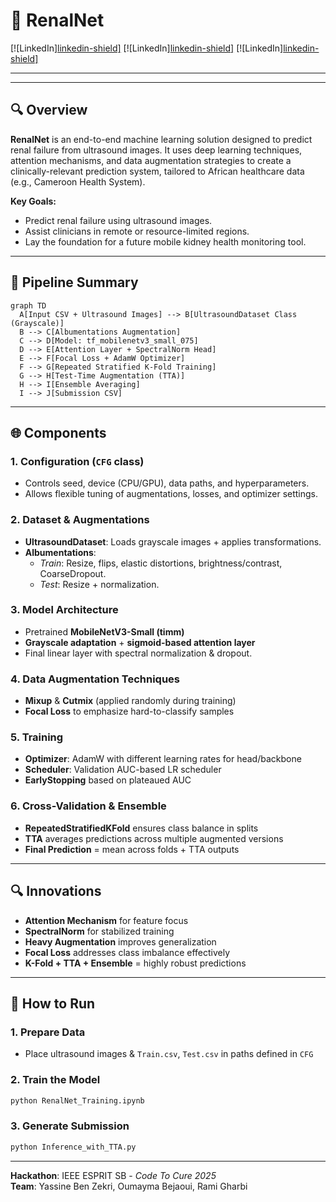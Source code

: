 # 🧪 RenalNet
[![LinkedIn\][linkedin-shield\]](https://www.linkedin.com/in/yassine-ben-zekri-72aa6b199/) [![LinkedIn\][linkedin-shield\]](https://www.linkedin.com/in/oumayma-bejaoui-8a6398235/) [![LinkedIn\][linkedin-shield\]](https://www.linkedin.com/in/rami-gharbi)

---

---

## 🔍 Overview

**RenalNet** is an end-to-end machine learning solution designed to predict renal failure from ultrasound images. It uses deep learning techniques, attention mechanisms, and data augmentation strategies to create a clinically-relevant prediction system, tailored to African healthcare data (e.g., Cameroon Health System).

**Key Goals:**

- Predict renal failure using ultrasound images.
- Assist clinicians in remote or resource-limited regions.
- Lay the foundation for a future mobile kidney health monitoring tool.

---

## 🔄 Pipeline Summary

```mermaid
graph TD
  A[Input CSV + Ultrasound Images] --> B[UltrasoundDataset Class (Grayscale)]
  B --> C[Albumentations Augmentation]
  C --> D[Model: tf_mobilenetv3_small_075]
  D --> E[Attention Layer + SpectralNorm Head]
  E --> F[Focal Loss + AdamW Optimizer]
  F --> G[Repeated Stratified K-Fold Training]
  G --> H[Test-Time Augmentation (TTA)]
  H --> I[Ensemble Averaging]
  I --> J[Submission CSV]
```

---

## 🌐 Components

### 1. Configuration (`CFG` class)

- Controls seed, device (CPU/GPU), data paths, and hyperparameters.
- Allows flexible tuning of augmentations, losses, and optimizer settings.

### 2. Dataset & Augmentations

- **UltrasoundDataset**: Loads grayscale images + applies transformations.
- **Albumentations**:
  - *Train*: Resize, flips, elastic distortions, brightness/contrast, CoarseDropout.
  - *Test*: Resize + normalization.

### 3. Model Architecture

- Pretrained **MobileNetV3-Small (timm)**
- **Grayscale adaptation** + **sigmoid-based attention layer**
- Final linear layer with spectral normalization & dropout.

### 4. Data Augmentation Techniques

- **Mixup** & **Cutmix** (applied randomly during training)
- **Focal Loss** to emphasize hard-to-classify samples

### 5. Training

- **Optimizer**: AdamW with different learning rates for head/backbone
- **Scheduler**: Validation AUC-based LR scheduler
- **EarlyStopping** based on plateaued AUC

### 6. Cross-Validation & Ensemble

- **RepeatedStratifiedKFold** ensures class balance in splits
- **TTA** averages predictions across multiple augmented versions
- **Final Prediction** = mean across folds + TTA outputs

---

## 🔍 Innovations

- **Attention Mechanism** for feature focus
- **SpectralNorm** for stabilized training
- **Heavy Augmentation** improves generalization
- **Focal Loss** addresses class imbalance effectively
- **K-Fold + TTA + Ensemble** = highly robust predictions

---

## 🚀 How to Run

### 1. Prepare Data

- Place ultrasound images & `Train.csv`, `Test.csv` in paths defined in `CFG`

### 2. Train the Model

```bash
python RenalNet_Training.ipynb
```

### 3. Generate Submission

```bash
python Inference_with_TTA.py
```

---

**Hackathon**: IEEE ESPRIT SB - *Code To Cure 2025*\
**Team**: Yassine Ben Zekri, Oumayma Bejaoui, Rami Gharbi

